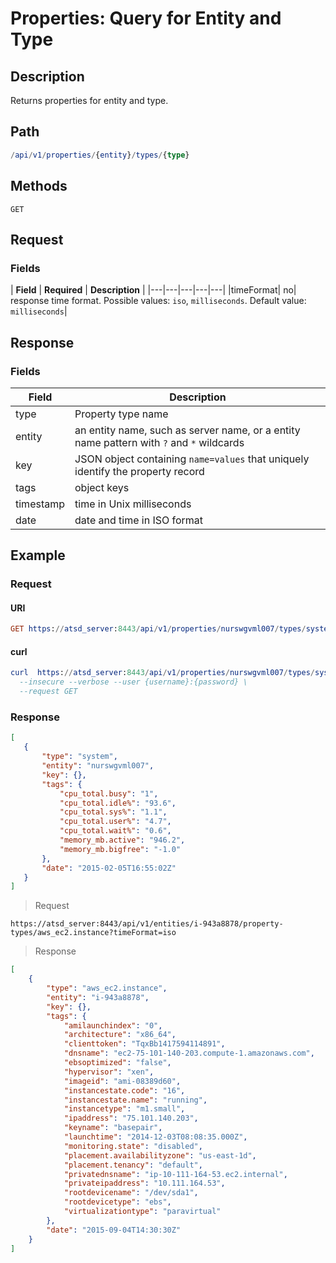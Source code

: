 # Properties: Query for Entity and Type

## Description

Returns properties for entity and type. 

## Path 

```elm
/api/v1/properties/{entity}/types/{type}
```


## Methods

```
GET 
```

## Request 

### Fields

| **Field**  | **Required** | **Description**  |
|---|---|---|---|---|
|timeFormat|	no|	response time format. Possible values: `iso`, `milliseconds`. Default value: `milliseconds`|

## Response 

### Fields

| **Field**       | **Description**                                                                                        |
|----------------|--------------------------------------------------------------------------------------------------------|
| type | Property type name                                                                                            |
| entity | an entity name, such as server name, or a entity name pattern with `?` and `*` wildcards |
| key | JSON object containing `name=values` that uniquely identify the property record |
| tags | object keys |
| timestamp | time in Unix milliseconds |
| date | date and time in ISO format |

## Example

### Request

#### URI

```elm 
GET https://atsd_server:8443/api/v1/properties/nurswgvml007/types/system?timeFormat=iso
```
#### curl
```elm
curl  https://atsd_server:8443/api/v1/properties/nurswgvml007/types/system?timeFormat=iso \
  --insecure --verbose --user {username}:{password} \
  --request GET
```
### Response

```json
[
   {
       "type": "system",
       "entity": "nurswgvml007",
       "key": {},
       "tags": {
           "cpu_total.busy": "1",
           "cpu_total.idle%": "93.6",
           "cpu_total.sys%": "1.1",
           "cpu_total.user%": "4.7",
           "cpu_total.wait%": "0.6",
           "memory_mb.active": "946.2",
           "memory_mb.bigfree": "-1.0"
       },
       "date": "2015-02-05T16:55:02Z"
   }
]
```

> Request

```
https://atsd_server:8443/api/v1/entities/i-943a8878/property-types/aws_ec2.instance?timeFormat=iso
```

> Response

```json
[
    {
        "type": "aws_ec2.instance",
        "entity": "i-943a8878",
        "key": {},
        "tags": {
            "amilaunchindex": "0",
            "architecture": "x86_64",
            "clienttoken": "TqxBb1417594114891",
            "dnsname": "ec2-75-101-140-203.compute-1.amazonaws.com",
            "ebsoptimized": "false",
            "hypervisor": "xen",
            "imageid": "ami-08389d60",
            "instancestate.code": "16",
            "instancestate.name": "running",
            "instancetype": "m1.small",
            "ipaddress": "75.101.140.203",
            "keyname": "basepair",
            "launchtime": "2014-12-03T08:08:35.000Z",
            "monitoring.state": "disabled",
            "placement.availabilityzone": "us-east-1d",
            "placement.tenancy": "default",
            "privatednsname": "ip-10-111-164-53.ec2.internal",
            "privateipaddress": "10.111.164.53",
            "rootdevicename": "/dev/sda1",
            "rootdevicetype": "ebs",
            "virtualizationtype": "paravirtual"
        },
        "date": "2015-09-04T14:30:30Z"
    }
]
```
